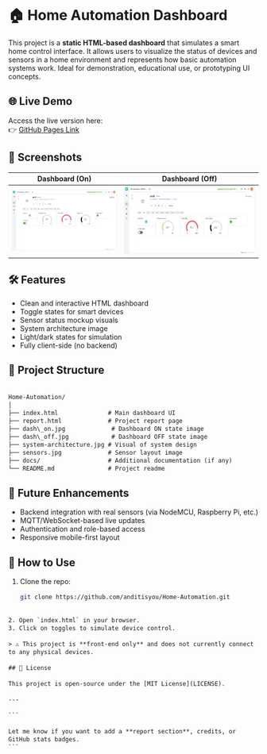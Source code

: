# 🏠 Home Automation Dashboard

This project is a **static HTML-based dashboard** that simulates a smart home control interface. It allows users to visualize the status of devices and sensors in a home environment and represents how basic automation systems work. Ideal for demonstration, educational use, or prototyping UI concepts.

## 🌐 Live Demo
Access the live version here:  
👉 [GitHub Pages Link](https://anditisyou.github.io/Home-Automation/)

## 📸 Screenshots
| Dashboard (On) | Dashboard (Off) |
|----------------|-----------------|
| ![On](dash_on.jpg) | ![Off](dash_off.jpg) |

## 🛠️ Features
- Clean and interactive HTML dashboard
- Toggle states for smart devices
- Sensor status mockup visuals
- System architecture image
- Light/dark states for simulation
- Fully client-side (no backend)

## 📂 Project Structure
```

Home-Automation/
│
├── index.html              # Main dashboard UI
├── report.html             # Project report page
├── dash\_on.jpg             # Dashboard ON state image
├── dash\_off.jpg            # Dashboard OFF state image
├── system-architecture.jpg # Visual of system design
├── sensors.jpg             # Sensor layout image
├── docs/                   # Additional documentation (if any)
└── README.md               # Project readme

````

## 📡 Future Enhancements
- Backend integration with real sensors (via NodeMCU, Raspberry Pi, etc.)
- MQTT/WebSocket-based live updates
- Authentication and role-based access
- Responsive mobile-first layout

## 🚀 How to Use
1. Clone the repo:
   ```bash
   git clone https://github.com/anditisyou/Home-Automation.git
````

2. Open `index.html` in your browser.
3. Click on toggles to simulate device control.

> ⚠️ This project is **front-end only** and does not currently connect to any physical devices.

## 📘 License

This project is open-source under the [MIT License](LICENSE).

---

```

Let me know if you want to add a **report section**, credits, or GitHub stats badges.
```
